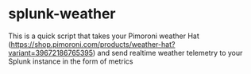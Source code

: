 # splunk-weather

This is a quick script that takes your Pimoroni weather Hat (https://shop.pimoroni.com/products/weather-hat?variant=39672186765395) and send realtime weather telemetry to  your Splunk instance in the  form of metrics

